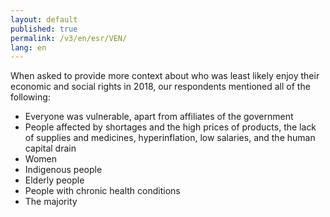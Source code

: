 ```yaml
---
layout: default
published: true
permalink: /v3/en/esr/VEN/
lang: en
---
```


When asked to provide more context about who was least likely enjoy their economic and social rights in 2018, our respondents mentioned all of the following:
-	Everyone was vulnerable, apart from affiliates of the government
-	People affected by shortages and the high prices of products, the lack of supplies and medicines, hyperinflation, low salaries, and the human capital drain
-	Women
-	Indigenous people
-	Elderly people
-	People with chronic health conditions
-	The majority

